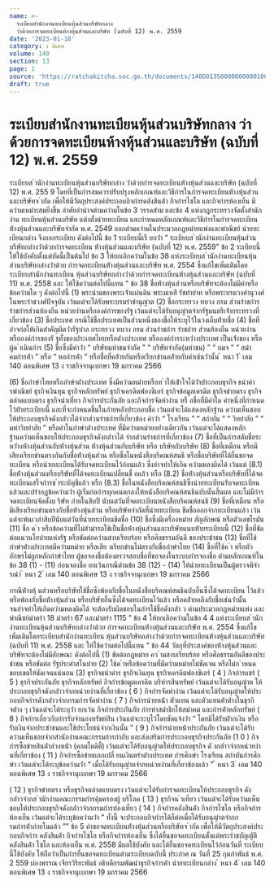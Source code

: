 ```yaml
---
name: >-
  ระเบียบสำนักงานทะเบียนหุ้นส่วนบริษัทกลาง
  ว่าด้วยการจดทะเบียนห้างหุ้นส่วนและบริษัท (ฉบับที่ 12) พ.ศ. 2559
date: '2023-01-18'
category: ง พิเศษ
volume: 140
section: 13
page: 1
source: 'https://ratchakitcha.soc.go.th/documents/140D013S0000000000100.pdf'
draft: true
---
```


# ระเบียบสำนักงานทะเบียนหุ้นส่วนบริษัทกลาง ว่าด้วยการจดทะเบียนห้างหุ้นส่วนและบริษัท (ฉบับที่ 12) พ.ศ. 2559

ระเบียบส ํานักงํานทะเบียนหุ้นส่วนบริษัทกลําง ว่ําด้วยกํารจดทะเบียนห้ํางหุ้นส่วนและบริษัท (ฉบับที่ 12) พ.ศ. 255 9 โดยที่เป็นกํารสมควรปรับปรุงหลักเกณฑ์และวิธีกํารในกํารจดทะเบียนห้ํางหุ้นส่วนและบริษัทจ ํากัด เพื่อให้มีวัตถุประสงค์ประกอบกิจกํารคลังสินค้ํา กิจกํารไซโล และกิจกํารห้องเย็น มีควํามเหมําะสมยิ่งขึ้น อําศัยอํานําจตํามควํามในข้อ 3 วรรคสําม และข้อ 4 แห่งกฎกระทรวงจัดตั้งสํานักงําน ทะเบียนหุ้นส่วนบริษัท แต่งตั้งนํายทะเบียน และกําหนดหลักเกณฑ์และวิธีกํารในกํารจดทะเบียน ห้ํางหุ้นส่วนและบริษัทจํากัด พ.ศ. 2549 ออกตํามควํามในประมวลกฎหมํายแพ่งและพําณิชย์ นํายทะเบียนกลําง จึงออกระเบียบ ดังต่อไปนี้ ข้อ 1 ระเบียบนี้เรี ยกว่ํา “ ระเบียบส ํานักงํานทะเบียนหุ้นส่วนบริษัทกลํางว่ําด้วยกํารจดทะเบียน ห้ํางหุ้นส่วนและบริษัท (ฉบับที่ 12) พ.ศ. 2559” ข้อ 2 ระเบียบนี้ให้ใช้บังคับตั้งแต่บัดนี้เป็นต้นไป ข้อ 3 ให้ยกเลิกควํามในข้อ 38 แห่งระเบียบส ํานักงํานทะเบียนหุ้นส่วนบริษัทกลํางว่ําด้วย กํารจดทะเบียนห้ํางหุ้นส่วนและบริษัท พ.ศ. 2554 ซึ่งแก้ไขเพิ่มเติมโดยระเบียบสํานักงํานทะเบียน หุ้นส่วนบริษัทกลํางว่ําด้วยกํารจดทะเบียนห้ํางหุ้นส่วนและบริษัท (ฉบับที่ 11) พ.ศ. 2558 และ ให้ใช้ควํามต่อไปนี้แทน “ ข้อ 38 ชื่อห้ํางหุ้นส่วนหรือบริษัทจะต้องไม่มีคําหรือ ข้อควํามใด ๆ ดังต่อไปนี้ (1) พระนํามของพระเจ้ําแผ่นดิน พระมเหสี รัชทํายําท หรือพระบรมวงศํานุวงศ์ ในพระรําชวงศ์ปัจจุบัน เว้นแต่จะได้รับพระบรมรําชํานุญําต (2) ชื่อกระทรวง ทบวง กรม ส่วนรําชกําร รําชกํารส่วนท้องถิ่น หน่วยงํานหรือองค์กํารของรัฐ เว้นแต่จะได้รับอนุญําตจํากรัฐมนตรีเจ้ํากระทรวงที่เกี่ยวข้อง (3) ชื่อประเทศ กรณีใช้ชื่อประเทศเป็นส่วนหนึ่งของชื่อให้ระบุไว้ในวงเล็บท้ํายชื่อ (4) ชื่อที่อําจก่อให้เกิดสําคัญผิดว่ํารัฐบําล กระทรวง ทบวง กรม ส่วนรําชกําร รําชกําร ส่วนท้องถิ่น หน่วยงํานหรือองค์กํารของรั ฐทั้งของประเทศไทยหรือต่ํางประเทศ หรือองค์กํารระหว่ํางประเทศ เป็นเจ้ําของ หรือผู้ด ําเนินกําร (5) ชื่อซึ่งมีคําว่ํา “ บริษัทมหําชนจํากัด ” “ บริษัทจํากัด(มหําชน) ” “ บมจ ” “ สมําคมกํารค้ํา ” หรือ “ หอกํารค้ํา ” หรือชื่อที่คล้ํายกันหรือเรียกขํานคล้ํายกับคําเช่นว่ํานั้น ้ หนา 1 ่ เลม 140 ตอนพิเศษ 13 ง ราชกิจจานุเบกษา 19 มกราคม 2566

(6) ชื่อภําษําไทยหรือภําษําต่ํางประเทศ ซึ่งมีควํามหมํายหรือท ําให้เข้ําใจได้ว่ําประกอบธุรกิจ ธนําคํารพําณิชย์ ธุรกิจเงินทุน ธุรกิจหลักทรัพย์ ธุรกิจเครดิตฟองซิเอร์ ธุรกิจข้อมูลเครดิต ธุรกิจขํายตรง ธุรกิจตลําดแบบตรง ธุรกิจนําเที่ยว กิจกํารประกันภัย และกิจกํารจัดหํางําน หรื อชื่อที่มีคําใด คําหนึ่งที่กําหนดไว้ท้ํายระเบียบนี้ และที่จะกําหนดขึ้นในภํายหลังประกอบชื่อ เว้นแต่จะได้แสดงหลักฐําน ควํามเห็นชอบให้ประกอบธุรกิจดังกล่ําวได้จํากส่วนรําชกํารที่เกี่ยวข้อง คําว่ํา “ โรงเรียน ” “ สถําบัน ” “ วิทยําลัย ” “ มหําวิทยําลัย ” หรือคําในภําษําต่ํางประเทศ ที่มีควํามหมํายอย่ํางเดียวกัน เว้นแต่จะได้แสดงหลักฐํานควํามเห็นชอบให้ประกอบธุรกิจดังกล่ําวได้ จํากส่วนรําชกํารที่เกี่ยวข้อง (7) ชื่อที่เป็นกํารสลับชื่อระหว่ํางห้ํางหุ้นส่วนกับห้ํางหุ้นส่วน ห้ํางหุ้นส่วนกับบริษัท หรือ บริษัทกับบริษัท (8) ชื่อที่เหมือน หรือมีเสียงเรียกขํานตรงกันกับชื่อห้ํางหุ้นส่วน หรือชื่อในหนังสือบริคณห์สนธิ หรือชื่อบริษัทที่ได้ยื่นขอจดทะเบียน หรือนํายทะเบียนได้รับจดทะเบียนไว้ก่อนแล้ว ซึ่งอําจทําให้เกิด ควํามหลงผิดได้ เว้นแต่ (8.1) ชื่อห้ํางหุ้นส่วนหรือบริษัทที่ได้จดทะเบียนเปลี่ยนชื่ อแล้ว หรือ (8.2) ชื่อห้ํางหุ้นส่วนหรือบริษัทที่ได้จดทะเบียนเสร็จกํารช ําระบัญชีแล้ว หรือ (8.3) ชื่อในหนังสือบริคณห์สนธิซึ่งนํายทะเบียนรับจดทะเบียนแล้วและปรํากฏข้อควํามว่ํา ผู้เริ่มก่อกํารทุกคนตกลงให้หนังสือบริคณห์สนธิฉบับนั้นสิ้นผล และไม่มีกํารจดทะเบียนจัดตั้งบ ริษัท ภํายในสิบปี นับแต่วันที่จดทะเบียนหนังสือบริคณห์สนธิ (9) ชื่อที่เหมือน หรือมีเสียงเรียกขํานตรงกับชื่อห้ํางหุ้นส่วน หรือบริษัทจํากัดที่นํายทะเบียน ขีดชื่อออกจํากทะเบียนแล้ว เว้นแต่จะพ้นเวลําสิบปีนับแต่วันที่นํายทะเบียนขีดชื่อ (10) ชื่อซึ่งมีเครื่องหมําย สัญลักษณ์ หรือตัวเลขโรมัน (11) ชื่อ ค ํา หรือข้อควํามที่ไม่สํามํารถใช้เป็นชื่อห้ํางหุ้นส่วนและบริษัทแนบท้ํายระเบียบนี้ (12) ชื่อที่ขัดต่อแนวนโยบํายแห่งรัฐ หรือขัดต่อควํามสงบเรียบร้อย หรือศีลธรรมอันดี ของประชําชน (13) ชื่อที่ใช้ภําษําต่ํางประเทศมีควํามหมําย หรือเสีย งเรียกขํานไม่ตรงกับชื่อภําษําไทย (14) ชื่อที่ใช้ค ํา หรือตัวอักษรไม่ถูกหลักภําษําไทย ผู้ขอจองชื่อต้องตรวจสอบชื่อที่ขอจองในระบบกํารจองชื่อ ตํามหลักเกณฑ์ในข้อ 38 (1) - (11) ก่อนจองชื่อ ยกเว้นกรณีตํามข้อ 38 (12) - (14) ให้นํายทะเบียนเป็นผู้ตรวจพิจํารณํา ้ หนา 2 ่ เลม 140 ตอนพิเศษ 13 ง ราชกิจจานุเบกษา 19 มกราคม 2566

กรณีห้ํางหุ้ นส่วนหรือบริษัทใช้ชื่อซึ่งพ้องกับชื่อในหนังสือบริคณห์สนธิฉบับอื่นซึ่งได้จดทะเบียน ไว้แล้ว หรือพ้องกับชื่อห้ํางหุ้นส่วน หรือบริษัทอื่นซึ่งได้จดทะเบียนไว้แล้ว หรือคล้ํายคลึงกับชื่อเช่นว่ํานั้น จนอําจทําให้เกิดควํามหลงผิดได้ จะต้องรับผิดชอบในกํารใช้ชื่อดังกล่ํา ว ตํามประมวลกฎหมํายแพ่ง และพําณิชย์มําตรํา 18 มําตรํา 67 และมําตรํา 1115 ” ข้อ 4 ให้ยกเลิกควํามในข้อ 4 4 แห่งระเบียบส ํานักงํานทะเบียนหุ้นส่วนบริษัทกลํางว่ําด้วย กํารจดทะเบียนห้ํางหุ้นส่วนและบริษัท พ.ศ. 2554 ซึ่งแก้ไขเพิ่มเติมโดยระเบียบสํานักงํานทะเบียน หุ้นส่วนบริษัทกลํางว่ําด้วยกํารจดทะเบียนห้ํางหุ้นส่วนและบริษัท (ฉบับที่ 11) พ.ศ. 2558 และ ให้ใช้ควํามต่อไปนี้แทน “ ข้อ 44 วัตถุที่ประสงค์ของห้ํางหุ้นส่วนและบริษัทจะต้องไม่มีลักษณะ ดังต่อไปนี้ (1) ขัดต่อกฎหมําย คว ํามสงบเรียบร้อย หรือศีลธรรมอันดีของประชําชน หรือขัดต่อ รัฐประศําสโนบําย (2) ใช้ค ําหรือข้อควํามที่มีควํามหมํายไม่ชัดเจน หรือไม่ก ําหนดขอบเขตให้ชัดเจนแน่นอน (3) ธุรกิจธนําคําร ธุรกิจเงินทุน ธุรกิจเครดิตฟองซิเอร์ ( 4 ) กิจกํารแชร์ ( 5 ) ธุรกิจประกันภัย ธุรกิจหลักทรัพย์ กิจกํารข้อมูลเครดิต บริหํารสินทรัพย์ เว้นแต่จะได้รับอนุญําต ให้ประกอบธุรกิจดังกล่ําวจํากหน่วยงํานที่เกี่ยวข้อง ( 6 ) กิจกํารจัดหํางําน เว้นแต่จะได้รับอนุญําตให้ประกอบกิจกํารดังกล่ําวจํากกรมกํารจัดหํางําน ( 7 ) กิจกํารนํายหน้ํา ตัวแทน และตัวแทนค้ําต่ํางในธุรกิ จต่ําง ๆ เว้นแต่จะได้ระบุว่ํา ยกเว้น กิจกํารประกันภัย กํารหําสมําชิกให้สมําคม และกํารค้ําหลักทรัพย์ ( 8 ) กิจกํารเกี่ยวกับกํารรับจํานองทรัพย์สิน เว้นแต่จะระบุไว้โดยชัดแจ้งว่ํา “ โดยมิได้รับฝํากเงิน หรือรับเงินจํากประชําชนและใช้ประโยชน์จํากเงินนั้น ” ( 9 ) กิจกํารนํายหน้ําประกันภัย เว้นแต่จะได้รับควํามเห็นชอบจํากสํานักงํานคณะกรรมกํารกํากับ และส่งเสริมกํารประกอบธุรกิจประกันภัย (1 0 ) กิจกํารซื้อขํายสินค้ําล่วงหน้ํา (คอมโมดิตี้) เว้นแต่จะได้รับอนุญําตให้ประกอบธุรกิจ ดั งกล่ําวจํากหน่วยงํานที่เกี่ยวข้อง ( 11 ) กิจกํารซื้อขํายแลกเปลี่ ยนเงินตรําต่ํางประเทศ กํารศึกษํา โรงเรียน สถําบันกํารศึกษํา เว้นแต่จะได้ระบุข้อควํามว่ํา “ เมื่อได้รับอนุญําตจํากหน่วยงํานที่เกี่ยวข้องแล้ว ” ้ หนา 3 ่ เลม 140 ตอนพิเศษ 13 ง ราชกิจจานุเบกษา 19 มกราคม 2566

( 12 ) ธุรกิจขํายตรง หรือธุรกิจตลําดแบบตรง เว้นแต่จะได้รับกํารจดทะเบียนให้ประกอบธุรกิจ ดังกล่ําวจํากส ํานักงํานคณะกรรมกํารคุ้มครองผู้ บริโภค ( 13 ) ธุรกิจน ําเที่ยว เว้นแต่จะได้รับควํามเห็นชอบให้ประกอบธุรกิจดังกล่ําวจํากกรมกํารท่องเที่ยว ( 14 ) กิจกํารคลังสินค้ํา กิจกํารไซโล หรือกิจกํารห้องเย็น เว้นแต่จะได้ระบุข้อควํามว่ํา “ ทั้งนี้ จะประกอบกิจกํารได้ก็ต่อเมื่อได้รับอนุญําตจํากกรมกํารค้ําภํายในแล้ว ”” ข้อ 5 คําขอจดทะเบียนห้ํางหุ้นส่วนหรือบริษัทจ ํากัด เพื่อให้มีวัตถุประสงค์ประกอบกิจกําร คลังสินค้ํา กิจกํารไซโล หรือกิจกํารห้องเย็น ซึ่งได้ยื่นขอจดทะเบียนตั้งแต่พระรําชบัญญัติคลังสินค้ํา ไซโล และห้องเย็น พ.ศ. 2558 มีผลใช้บังคับ และได้ยื่นขอจดทะเบียนไว้ก่อนวันที่ ระเบียบนี้ใช้บังคับ ให้ถือว่ําเป็นกํารยื่นขอจดทะเบียนตํามระเบียบฉบับนี้ ประกําศ ณ วันที่ 25 กุมภําพันธ์ พ.ศ. 2 559 ผ่องพรรณ เจียรวิริยะพันธ์ อธิบดีกรมพัฒนําธุรกิจกํารค้ํา นํายทะเบียนกลําง ้ หนา 4 ่ เลม 140 ตอนพิเศษ 13 ง ราชกิจจานุเบกษา 19 มกราคม 2566
